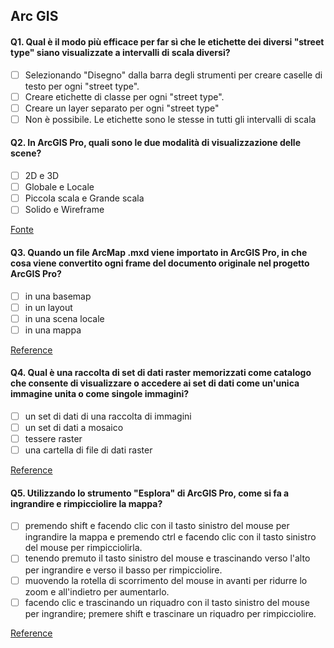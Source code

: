 ## Arc GIS

#### Q1. Qual è il modo più efficace per far sì che le etichette dei diversi "street type" siano visualizzate a intervalli di scala diversi?

- [ ] Selezionando "Disegno" dalla barra degli strumenti per creare caselle di testo per ogni "street type".
- [ ] Creare etichette di classe per ogni "street type".
- [ ] Creare un layer separato per ogni "street type"
- [ ] Non è possibile. Le etichette sono le stesse in tutti gli intervalli di scala

#### Q2. In ArcGIS Pro, quali sono le due modalità di visualizzazione delle scene?

- [ ] 2D e 3D
- [ ] Globale e Locale
- [ ] Piccola scala e Grande scala
- [ ] Solido e Wireframe

[Fonte](https://doc.arcgis.com/en/arcgis-online/create-maps/choose-global-local-scene.htm)

#### Q3. Quando un file ArcMap .mxd viene importato in ArcGIS Pro, in che cosa viene convertito ogni frame del documento originale nel progetto ArcGIS Pro?

- [ ] in una basemap
- [ ] in un layout
- [ ] in una scena locale
- [ ] in una mappa

[Reference](https://pro.arcgis.com/en/pro-app/latest/get-started/migrate-content-to-arcgis-pro.htm#:~:text=Each%20data%20frame%20in%20an%20ArcMap%20document%20becomes%20a%20separate%20map%20in%20ArcGIS%20Pro.)

#### Q4. Qual è una raccolta di set di dati raster memorizzati come catalogo che consente di visualizzare o accedere ai set di dati come un'unica immagine unita o come singole immagini?

- [ ] un set di dati di una raccolta di immagini
- [ ] un set di dati a mosaico
- [ ] tessere raster
- [ ] una cartella di file di dati raster

[Reference](https://desktop.arcgis.com/en/arcmap/10.7/manage-data/raster-and-images/how-raster-data-is-stored-and-managed.htm#:~:text=A%20mosaic%20dataset%20is%20a,size%20and%20number%20of%20datasets.)

#### Q5. Utilizzando lo strumento "Esplora" di ArcGIS Pro, come si fa a ingrandire e rimpicciolire la mappa?

- [ ] premendo shift e facendo clic con il tasto sinistro del mouse per ingrandire la mappa e premendo ctrl e facendo clic con il tasto sinistro del mouse per rimpicciolirla.
- [ ] tenendo premuto il tasto sinistro del mouse e trascinando verso l'alto per ingrandire e verso il basso per rimpicciolire.
- [ ] muovendo la rotella di scorrimento del mouse in avanti per ridurre lo zoom e all'indietro per aumentarlo.
- [ ] facendo clic e trascinando un riquadro con il tasto sinistro del mouse per ingrandire; premere shift e trascinare un riquadro per rimpicciolire.

[Reference](https://pro.arcgis.com/en/pro-app/latest/help/mapping/navigation/navigation-in-arcgis-pro.htm#:~:text=Explore%20maps%20and%20scenes,-The%20default%20tool&text=%2C%20which%20is%20used%20to%20move,up%20or%20down%20to%20zoom.)
